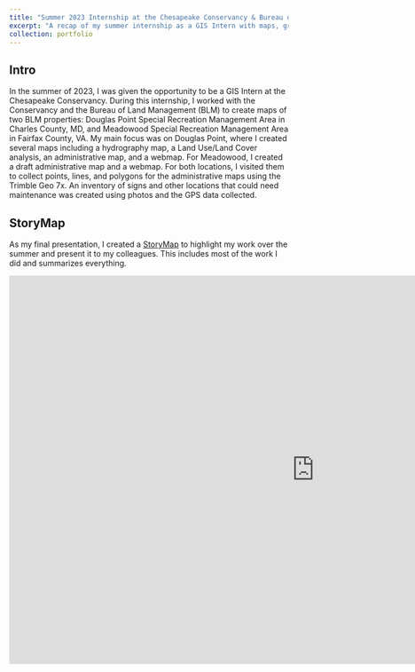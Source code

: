 ```yaml
---
title: "Summer 2023 Internship at the Chesapeake Conservancy & Bureau of Land Management"
excerpt: "A recap of my summer internship as a GIS Intern with maps, graphics, and descriptions. Photo: preview of a hydrography map of Douglas Point Special Recreation Management Area<br/><img src='/images/dp_hydro_preview2.png'>"
collection: portfolio
---
```


## **Intro**
In the summer of 2023, I was given the opportunity to be a GIS Intern at the Chesapeake Conservancy. During this internship, I worked with the Conservancy and the Bureau of Land Management (BLM) to create maps of two BLM properties: Douglas Point Special Recreation Management Area in Charles County, MD, and Meadowood Special Recreation Management Area in Fairfax County, VA. My main focus was on Douglas Point, where I created several maps including a hydrography map, a Land Use/Land Cover analysis, an administrative map, and a webmap. For Meadowood, I created a draft administrative map and a webmap. For both locations, I visited them to collect points, lines, and polygons for the administrative maps using the Trimble Geo 7x. An inventory of signs and other locations that could need maintenance was created using photos and the GPS data collected. 

## **StoryMap**
As my final presentation, I created a [StoryMap](https://storymaps.arcgis.com/stories/e2f2457e60bf43f483bf98129f792856) to highlight my work over the summer and present it to my colleagues. This includes most of the work I did and summarizes everything.
<iframe src="https://storymaps.arcgis.com/stories/e2f2457e60bf43f483bf98129f792856?header" width="1100px" height="700px" frameborder="0" allowfullscreen allow="geolocation"></iframe>
